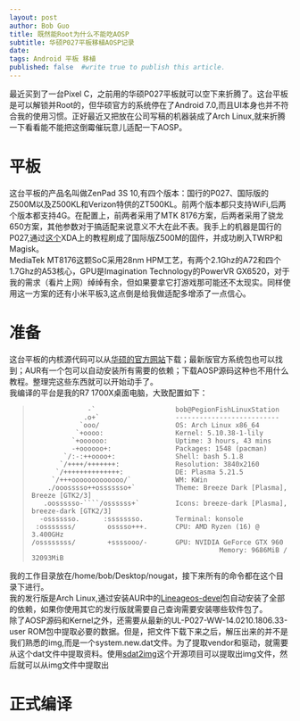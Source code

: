 ```yaml
---
layout: post
author: Bob Guo
title: 既然能Root为什么不能吃AOSP
subtitle: 华硕P027平板移植AOSP记录
date: 
tags: Android 平板 移植
published: false  #write true to publish this article.
---
```

最近买到了一台Pixel C，之前用的华硕P027平板就可以空下来折腾了。这台平板是可以解锁并Root的，但华硕官方的系统停在了Android 7.0,而且UI本身也并不符合我的使用习惯。正好最近又把放在公司写稿的机器装成了Arch Linux,就来折腾一下看看能不能把这倒霉催玩意儿适配一下AOSP。
# 平板
这台平板的产品名叫做ZenPad 3S 10,有四个版本：国行的P027、国际版的Z500M以及Z500KL和Verizon特供的ZT500KL。前两个版本都只支持WiFi,后两个版本都支持4G。在配置上，前两者采用了MTK 8176方案，后两者采用了骁龙650方案，其他参数对于搞适配来说意义不大在此不表。我手上的机器是国行的P027,通过[这个](https://forum.xda-developers.com/t/root-magisk-for-asus-zenpad-10-3s-p027.3681783/)XDA上的教程刷成了国际版Z500M的固件，并成功刷入TWRP和Magisk。  
MediaTek MT8176这颗SoC采用28nm HPM工艺，有两个2.1Ghz的A72和四个1.7Ghz的A53核心，GPU是Imagination Technology的PowerVR GX6520，对于我的需求（看片上网）绰绰有余，但如果要拿它打游戏那可能还不太现实。同样使用这一方案的还有小米平板3,这点倒是给我做适配多增添了一点信心。  
# 准备
这台平板的内核源代码可以从[华硕的官方网站](http://dlcdnet.asus.com/pub/ASUS/EeePAD/Zenpad/Z500M/Z500M_V13_6_10_15_kernel.zip)下载；最新版官方系统包也可以找到；AUR有一个包可以自动安装所有需要的依赖；下载AOSP源码这种也不用什么教程。整理完这些东西就可以开始动手了。  
我编译的平台是我的R7 1700X桌面电脑，大致配置如下：
>                   -`                    bob@PegionFishLinuxStation 
>                  .o+`                   -------------------------- 
>                 `ooo/                   OS: Arch Linux x86_64 
>                `+oooo:                  Kernel: 5.10.38-1-lily 
>               `+oooooo:                 Uptime: 3 hours, 43 mins 
>               -+oooooo+:                Packages: 1548 (pacman) 
>             `/:-:++oooo+:               Shell: bash 5.1.8 
>            `/++++/+++++++:              Resolution: 3840x2160 
>           `/++++++++++++++:             DE: Plasma 5.21.5 
>          `/+++ooooooooooooo/`           WM: KWin 
>         ./ooosssso++osssssso+`          Theme: Breeze Dark [Plasma], Breeze [GTK2/3] 
>        .oossssso-````/ossssss+`         Icons: breeze-dark [Plasma], breeze-dark [GTK2/3] 
>       -osssssso.      :ssssssso.        Terminal: konsole 
>      :osssssss/        osssso+++.       CPU: AMD Ryzen (16) @ 3.400GHz  
>     /ossssssss/        +ssssooo/-       GPU: NVIDIA GeForce GTX 960  
>                                                    Memory: 9686MiB / 32093MiB   

我的工作目录放在/home/bob/Desktop/nougat，接下来所有的命令都在这个目录下进行。  
我的发行版是Arch Linux,通过安装AUR中的[Lineageos-devel](https://aur.archlinux.org/packages/lineageos-devel/)包自动安装了全部的依赖，如果你使用其它的发行版就需要自己查询需要安装哪些软件包了。  
除了AOSP源码和Kernel之外，还需要从最新的UL-P027-WW-14.0210.1806.33-user ROM包中提取必要的数据。但是，把文件下载下来之后，解压出来的并不是我们熟悉的img,而是一个system.new.dat文件。为了提取vendor和驱动，就需要从这个dat文件中提取资料。使用[sdat2img](https://github.com/xpirt/sdat2img)这个开源项目可以提取出img文件，然后就可以从img文件中提取出
# 正式编译
